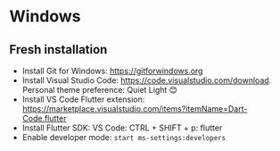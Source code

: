 # Windows

## Fresh installation

* Install Git for Windows: https://gitforwindows.org
* Install Visual Studio Code: https://code.visualstudio.com/download. <br> Personal theme preference: Quiet Light 😊
* Install VS Code Flutter extension: https://marketplace.visualstudio.com/items?itemName=Dart-Code.flutter
* Install Flutter SDK: VS Code: CTRL + SHIFT + p: flutter
* Enable developer mode: `start ms-settings:developers`
